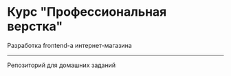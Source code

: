 # Курс "Профессиональная верстка"
Разработка frontend-a интернет-магазина
<hr>
Репозиторий для домашних заданий
